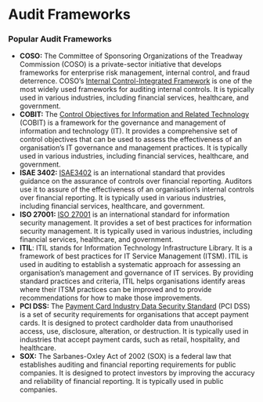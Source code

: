 # Audit Frameworks

### Popular Audit Frameworks

* **COSO:** The Committee of Sponsoring Organizations of the Treadway Commission (COSO) is a private-sector initiative that develops frameworks for enterprise risk management, internal control, and fraud deterrence. COSO’s [Internal Control-Integrated Framework](https://www.coso.org/sitepages/internal-control.aspx) is one of the most widely used frameworks for auditing internal controls. It is typically used in various industries, including financial services, healthcare, and government.
* **COBIT:** The [Control Objectives for Information and Related Technology](https://www.isaca.org/resources/cobit) (COBIT) is a framework for the governance and management of information and technology (IT). It provides a comprehensive set of control objectives that can be used to assess the effectiveness of an organisation’s IT governance and management practices. It is typically used in various industries, including financial services, healthcare, and government.
* **ISAE 3402:** [ISAE3402](https://isae3402.com/ISAE3402\_overview.html) is an international standard that provides guidance on the assurance of controls over financial reporting. Auditors use it to assure of the effectiveness of an organisation’s internal controls over financial reporting. It is typically used in various industries, including financial services, healthcare, and government.
* **ISO 27001:** [ISO 27001](https://www.iso.org/standard/27001) is an international standard for information security management. It provides a set of best practices for information security management. It is typically used in various industries, including financial services, healthcare, and government.
* **ITIL**: ITIL stands for Information Technology Infrastructure Library. It is a framework of best practices for IT Service Management (ITSM). ITIL is used in auditing to establish a systematic approach for assessing an organisation’s management and governance of IT services. By providing standard practices and criteria, ITIL helps organisations identify areas where their ITSM practices can be improved and to provide recommendations for how to make those improvements.
* **PCI DSS:** The [Payment Card Industry Data Security Standard](https://www.pcisecuritystandards.org/document\_library/?document=pci\_dss) (PCI DSS) is a set of security requirements for organisations that accept payment cards. It is designed to protect cardholder data from unauthorised access, use, disclosure, alteration, or destruction. It is typically used in industries that accept payment cards, such as retail, hospitality, and healthcare.
* **SOX:** The Sarbanes-Oxley Act of 2002 (SOX) is a federal law that establishes auditing and financial reporting requirements for public companies. It is designed to protect investors by improving the accuracy and reliability of financial reporting. It is typically used in public companies.



